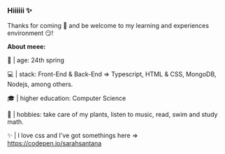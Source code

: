 ### Hiiiiii ✨
Thanks for coming 🤗 and be welcome to my learning and experiences environment 😏!

**About meee:**

🌻 | age: 24th spring

💻 | stack: Front-End & Back-End => Typescript, HTML & CSS, MongoDB, Nodejs, among others.

🎓 | higher education: Computer Science 

🎨 | hobbies: take care of my plants, listen to music, read, swim and study math.

✨ | I love css and I've got somethings here => https://codepen.io/sarahsantana

